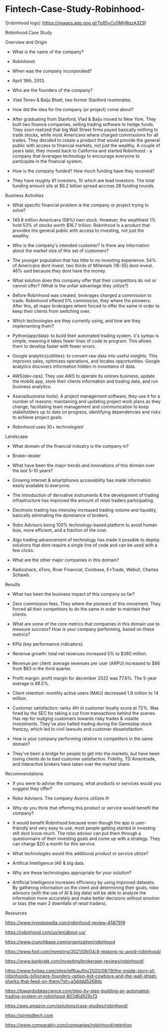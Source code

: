 # Fintech-Case-Study-Robinhood-
![robinhood logo] (https://images.app.goo.gl/Tp85yCo5MHRqzA3Z9)

Robinhood Case Study

 Overview and Origin

* What is the name of the company?
* Robinhood.

* When was the company incorporated?
* April 18th, 2013.

* Who are the founders of the company?
* Vlad Tenev & Baiju Bhatt, two former Stanford roommates.

* How did the idea for the company (or project) come about?
* After graduating from Stanford, Vlad & Baiju moved to New York. They built two finance companies, selling trading software to hedge funds. They soon realized that big Wall Street firms payed basically nothing to trade stocks, while most Americans where charged commissions for all trades. They decided to create a product that would provide the general public with access to financial markets, not just the wealthy. A couple of years later, they moved back to California and started Robinhood - a company that leverages technology to encourage everyone to participate in the financial system.

* How is the company funded? How much funding have they received?
* They have roughly 81 investors, 10 which are lead investors. The total funding amount sits at $6.2 billion spread accross 28 funding rounds.

Business Activities

* What specific financial problem is the company or project trying to solve?
* 149.8 million Americans (58%) own stock. However, the wealthiest 1% hold 53% of stocks worth $16.7 trillion. Robinhood is a product that provides the general public with access to investing, not just the wealthy.

* Who is the company's intended customer?  Is there any information about the market size of this set of customers?
* The younger population that has little to no investing experience. 54% of Americans dont invest. two thirds of Millenials (18-35) dont invest. 46% said because they dont have the money.

* What solution does this company offer that their competitors do not or cannot offer? (What is the unfair advantage they utilize?)
* Before Robinhood was created, brokrages charged a commission to trade. Robinhood offered 0% commission, they where the pioneers. After this, all major brokrages where forced to offer the same in order to keep their clients from switching over.

* Which technologies are they currently using, and how are they implementing them? 
* Python(app/data): to build their automated trading system. it's syntax is simple, meaning it takes fewer lines of code to program. This allows them to develop faster with fewer errors.
* Google analytics(utilities): to convert raw data into useful insights. This improves sales, optimizes operations, and locates opportunities. Google analytics discovers information hidden in mountains of data.
* AWS(dev-ops): They use AWS to operate its onlines business, update the mobile app, store their clients information and trading data, and run business analytics.
* Asana(business tools): A project management software, they use it for a number of reasons: maintaining and updating project work plans as they change, facilitating team management and communication to keep stakeholders up to date on progress, identifying dependencies and risks to achieve project goals.
* Robinhood uses 30+ technologies!

Landscape

* What domain of the financial industry is the company in?
* Broker-dealer

* What have been the major trends and innovations of this domain over the last 5–10 years?
* Growing internet & smartphones accessibility has made information easily available to everyone.
* The introduction of derivative instruments & the development of trading infrastructure has improved the amount of retail traders participating.
* Electronic trading has intensley increased trading volume and liquidity, basically eliminating the dominance of brokers.
* Robo Advisors being 100% technology-based platform to avoid human bias, more efficient, and a fraction of the cost.
* Algo trading advancement of technology has made it possible to deploy solutions that dont require a single line of code and can be used with a few clicks.

* What are the other major companies in this domain?
* Radioshack, eToro, River Financial, Coinbase, E*Trade, Webull, Charles Schawb.

Results

* What has been the business impact of this company so far?
* Zero commission fees. They where the pioneers of this movement. They forced all their competitors to do the same in order to maintain their clients.

* What are some of the core metrics that companies in this domain use to measure success? How is your company performing, based on these metrics?
* KPIs (key performance indicators):
* Revenue growth: total net revenues increased 5% to $380 million.
* Revenue per client: average revenues per user (ARPU) increased to $66 from $63 in the third quarter.
* Profit margin: profit margin for december 2022 was 77.6%. The 5-year average is 88.5%.
* Client retention: monthly active users (MAU) decreased 1.9 million to 14 million.
* Customer satisfaction: ranks 4th in customer loyalty score at 72%. Was fined by the SEC for taking a cut from transactions behind the scenes. Has rep for nudging customers towards risky trades & volatile investments. They've also halted trading during the Gamestop stock frenzzy, which led to civil lawsuits and customer dissatisfaction.

* How is your company performing relative to competitors in the same domain?
* They've been a bridge for people to get into the markets, but have been losing clients do to bad customer satisfaction. Fidelity, TD Ameritrade, and Interactive brokers have taken over the market share.

Recommendations

* If you were to advise the company, what products or services would you suggest they offer?
* Robo Advisors. The company Acorns utilizes it!

* Why do you think that offering this product or service would benefit the company?
* It would benefit Robinhood because even though the app is user-friendly and very easy to use, most people getting started in investing still dont know much. The robo advisor can put them through a questionnaire of their investing goals and come up with a strategy. They can charge $20 a month for this service.

* What technologies would this additional product or service utilize?
* Artifical Intelligence (AI) & big data.

* Why are these technologies appropriate for your solution?
* Artificial Intelligence increases efficiency by using improved datasets. By gathering information on the client and determining their goals, robo advisors (with the use of AI & big data) will be able to analyze the information more accurately and make better decisions without emotion or bias (the main 2 downfalls of retail traders).

Resources

https://www.investopedia.com/robinhood-review-4587919

https://robinhood.com/us/en/about-us/

https://www.crunchbase.com/organization/robinhood

https://www.fool.com/investing/2021/09/04/4-reasons-to-avoid-robinhood/

https://www.bankrate.com/investing/brokerage-reviews/robinhood/

https://www.forbes.com/sites/jeffkauflin/2020/08/19/the-inside-story-of-robinhoods-billionaire-founders-option-kid-cowboys-and-the-wall-street-sharks-that-feed-on-them/?sh=a3dddd5268dc

https://towardsdatascience.com/step-by-step-building-an-automated-trading-system-in-robinhood-807d6d929cf3

https://aws.amazon.com/solutions/case-studies/robinhood/

https://pirimidtech.com

https://www.comparably.com/companies/robinhood/retention

